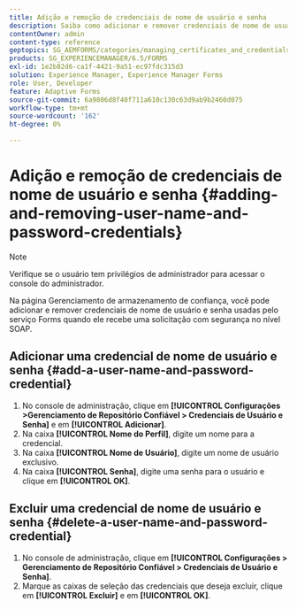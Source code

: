 ```yaml
---
title: Adição e remoção de credenciais de nome de usuário e senha
description: Saiba como adicionar e remover credenciais de nome de usuário e senha.
contentOwner: admin
content-type: reference
geptopics: SG_AEMFORMS/categories/managing_certificates_and_credentials
products: SG_EXPERIENCEMANAGER/6.5/FORMS
exl-id: 1e2b82d6-ca1f-4421-9a51-ec97fdc315d3
solution: Experience Manager, Experience Manager Forms
role: User, Developer
feature: Adaptive Forms
source-git-commit: 6a9806d8f40f711a610c130c63d9ab9b2460d075
workflow-type: tm+mt
source-wordcount: '162'
ht-degree: 0%

---
```


# Adição e remoção de credenciais de nome de usuário e senha {#adding-and-removing-user-name-and-password-credentials}

>[!NOTE]
> 
> Verifique se o usuário tem privilégios de administrador para acessar o console do administrador.

Na página Gerenciamento de armazenamento de confiança, você pode adicionar e remover credenciais de nome de usuário e senha usadas pelo serviço Forms quando ele recebe uma solicitação com segurança no nível SOAP.

## Adicionar uma credencial de nome de usuário e senha {#add-a-user-name-and-password-credential}

1. No console de administração, clique em **[!UICONTROL Configurações >Gerenciamento de Repositório Confiável > Credenciais de Usuário e Senha]** e em **[!UICONTROL Adicionar]**.
1. Na caixa **[!UICONTROL Nome do Perfil]**, digite um nome para a credencial.
1. Na caixa **[!UICONTROL Nome de Usuário]**, digite um nome de usuário exclusivo.
1. Na caixa **[!UICONTROL Senha]**, digite uma senha para o usuário e clique em **[!UICONTROL OK]**.

## Excluir uma credencial de nome de usuário e senha {#delete-a-user-name-and-password-credential}

1. No console de administração, clique em **[!UICONTROL Configurações > Gerenciamento de Repositório Confiável > Credenciais de Usuário e Senha]**.
1. Marque as caixas de seleção das credenciais que deseja excluir, clique em **[!UICONTROL Excluir]** e em **[!UICONTROL OK]**.
